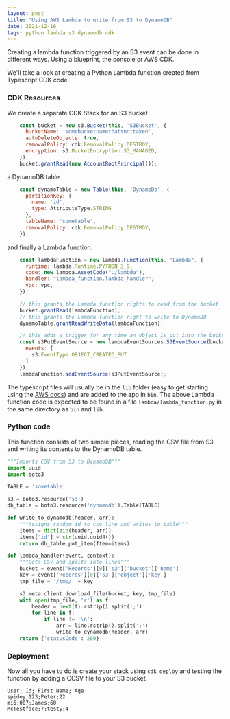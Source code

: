 ```yaml
---
layout: post
title: "Using AWS Lambda to write from S3 to DynamoDB"
date: 2021-12-16
tags: python lambda s3 dynamodb cdk
---
```


Creating a lambda function triggered by an S3 event can be done in different ways. Using a blueprint, the console or AWS CDK.

We'll take a look at creating a Python Lambda function created from Typescript CDK code.

### CDK Resources

We create a separate CDK Stack for an S3 bucket
```javascript
    const bucket = new s3.Bucket(this, 'S3Bucket', {
      bucketName: 'somebucketnamethatsnottaken',
      autoDeleteObjects: true,
      removalPolicy: cdk.RemovalPolicy.DESTROY,
      encryption: s3.BucketEncryption.S3_MANAGED,
    });
    bucket.grantRead(new AccountRootPrincipal());
```
a DynamoDB table
```javascript
    const dynamoTable = new Table(this, 'DynamoDb', {
      partitionKey: {
        name: 'id',
        type: AttributeType.STRING
      },
      tableName: 'sometable',
      removalPolicy: cdk.RemovalPolicy.DESTROY,
    });
```
and finally a Lambda function.
```javascript
    const lambdaFunction = new lambda.Function(this, "Lambda", {
      runtime: lambda.Runtime.PYTHON_3_9,
      code: new lambda.AssetCode("./lambda"),
      handler: "lambda_function.lambda_handler",
      vpc: vpc,
    });

    // this grants the Lambda function rights to read from the bucket
    bucket.grantRead(lambdaFunction);
    // this grants the Lambda function right to write to DynamoDB
    dynamoTable.grantReadWriteData(lambdaFunction);

    // this adds a trigger for any time an object is put into the bucket
    const s3PutEventSource = new lambdaEventSources.S3EventSource(bucket, {
      events: [
        s3.EventType.OBJECT_CREATED_PUT
      ]
    });
    lambdaFunction.addEventSource(s3PutEventSource);
```
The typescript files will usually be in the `lib` folder (easy to get starting using the [AWS docs](https://docs.aws.amazon.com/cdk/latest/guide/getting_started.html#getting_started_bootstrap)) and are added to the app in `bin`. The above Lambda function code is expected to be found in a file `lambda/lambda_function.py` in the same directory as `bin` and `lib`.

### Python code

This function consists of two simple pieces, reading the CSV file from S3 and writing its contents to the DynamoDB table.

```python
"""Imports CSV from S3 to DynamoDB"""
import uuid
import boto3

TABLE = 'sometable'

s3 = boto3.resource('s3')
db_table = boto3.resource('dynamodb').Table(TABLE)

def write_to_dynamodb(header, arr):
    """Assigns random id to csv line and writes to table"""
    items = dict(zip(header, arr))
    items['id'] = str(uuid.uuid4())
    return db_table.put_item(Item=items)

def lambda_handler(event, context):
    """Gets CSV and splits into lines"""
    bucket = event['Records'][0]['s3']['bucket']['name']
    key = event['Records'][0]['s3']['object']['key']
    tmp_file = '/tmp/' + key

    s3.meta.client.download_file(bucket, key, tmp_file)
    with open(tmp_file, 'r') as f:
        header = next(f).rstrip().split(';')
        for line in f:
            if line != '\n':
                arr = line.rstrip().split(';')
                write_to_dynamodb(header, arr)
    return {'statusCode': 200}
```

### Deployment

Now all you have to do is create your stack using `cdk deploy` and testing the function by adding a CCSV file to your S3 bucket.
```csv
User; Id; First Name; Age
spidey;123;Peter;22
mi6;007;James;60
McTestface;7;testy;4
```
